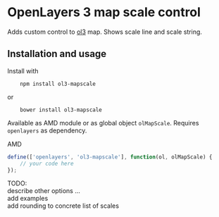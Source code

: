 # OpenLayers 3 map scale control

Adds custom control to [ol3](https://github.com/openlayers/ol3) map. Shows scale line and scale string.

## Installation and usage
Install with

```shell    
    npm install ol3-mapscale
```

or

```shell
    bower install ol3-mapscale
```    

Available as AMD module or as global object `olMapScale`. Requires `openlayers` as dependency.

AMD

```js
define(['openlayers', 'ol3-mapscale'], function(ol, olMapScale) {
    // your code here
});
```

TODO:   
describe other options ...  
add examples  
add rounding to concrete list of scales



